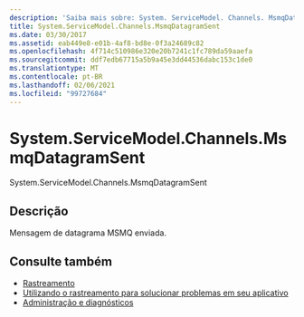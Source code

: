 ```yaml
---
description: 'Saiba mais sobre: System. ServiceModel. Channels. MsmqDatagramSent'
title: System.ServiceModel.Channels.MsmqDatagramSent
ms.date: 03/30/2017
ms.assetid: eab449e8-e01b-4af8-bd8e-0f3a24689c82
ms.openlocfilehash: 4f714c510986e320e20b7241c1fc789da59aaefa
ms.sourcegitcommit: ddf7edb67715a5b9a45e3dd44536dabc153c1de0
ms.translationtype: MT
ms.contentlocale: pt-BR
ms.lasthandoff: 02/06/2021
ms.locfileid: "99727684"
---
```

# <a name="systemservicemodelchannelsmsmqdatagramsent"></a>System.ServiceModel.Channels.MsmqDatagramSent

System.ServiceModel.Channels.MsmqDatagramSent  
  
## <a name="description"></a>Descrição  

 Mensagem de datagrama MSMQ enviada.  
  
## <a name="see-also"></a>Consulte também

- [Rastreamento](index.md)
- [Utilizando o rastreamento para solucionar problemas em seu aplicativo](using-tracing-to-troubleshoot-your-application.md)
- [Administração e diagnósticos](../index.md)
